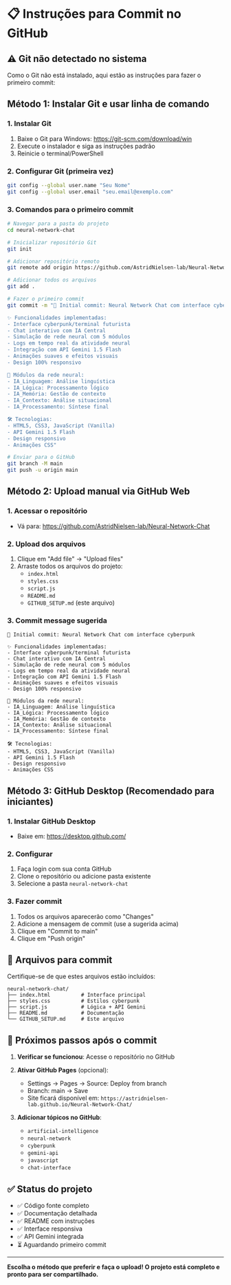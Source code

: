 # 📋 Instruções para Commit no GitHub

## ⚠️ Git não detectado no sistema

Como o Git não está instalado, aqui estão as instruções para fazer o primeiro commit:

## Método 1: Instalar Git e usar linha de comando

### 1. Instalar Git
1. Baixe o Git para Windows: https://git-scm.com/download/win
2. Execute o instalador e siga as instruções padrão
3. Reinicie o terminal/PowerShell

### 2. Configurar Git (primeira vez)
```bash
git config --global user.name "Seu Nome"
git config --global user.email "seu.email@exemplo.com"
```

### 3. Comandos para o primeiro commit
```bash
# Navegar para a pasta do projeto
cd neural-network-chat

# Inicializar repositório Git
git init

# Adicionar repositório remoto
git remote add origin https://github.com/AstridNielsen-lab/Neural-Network-Chat.git

# Adicionar todos os arquivos
git add .

# Fazer o primeiro commit
git commit -m "🚀 Initial commit: Neural Network Chat com interface cyberpunk

✨ Funcionalidades implementadas:
- Interface cyberpunk/terminal futurista
- Chat interativo com IA Central
- Simulação de rede neural com 5 módulos
- Logs em tempo real da atividade neural
- Integração com API Gemini 1.5 Flash
- Animações suaves e efeitos visuais
- Design 100% responsivo

🧠 Módulos da rede neural:
- IA_Linguagem: Análise linguística
- IA_Lógica: Processamento lógico
- IA_Memória: Gestão de contexto
- IA_Contexto: Análise situacional
- IA_Processamento: Síntese final

🛠️ Tecnologias:
- HTML5, CSS3, JavaScript (Vanilla)
- API Gemini 1.5 Flash
- Design responsivo
- Animações CSS"

# Enviar para o GitHub
git branch -M main
git push -u origin main
```

## Método 2: Upload manual via GitHub Web

### 1. Acessar o repositório
- Vá para: https://github.com/AstridNielsen-lab/Neural-Network-Chat

### 2. Upload dos arquivos
1. Clique em "Add file" → "Upload files"
2. Arraste todos os arquivos do projeto:
   - `index.html`
   - `styles.css`
   - `script.js`
   - `README.md`
   - `GITHUB_SETUP.md` (este arquivo)

### 3. Commit message sugerida
```
🚀 Initial commit: Neural Network Chat com interface cyberpunk

✨ Funcionalidades implementadas:
- Interface cyberpunk/terminal futurista  
- Chat interativo com IA Central
- Simulação de rede neural com 5 módulos
- Logs em tempo real da atividade neural
- Integração com API Gemini 1.5 Flash
- Animações suaves e efeitos visuais
- Design 100% responsivo

🧠 Módulos da rede neural:
- IA_Linguagem: Análise linguística
- IA_Lógica: Processamento lógico  
- IA_Memória: Gestão de contexto
- IA_Contexto: Análise situacional
- IA_Processamento: Síntese final

🛠️ Tecnologias:
- HTML5, CSS3, JavaScript (Vanilla)
- API Gemini 1.5 Flash
- Design responsivo
- Animações CSS
```

## Método 3: GitHub Desktop (Recomendado para iniciantes)

### 1. Instalar GitHub Desktop
- Baixe em: https://desktop.github.com/

### 2. Configurar
1. Faça login com sua conta GitHub
2. Clone o repositório ou adicione pasta existente
3. Selecione a pasta `neural-network-chat`

### 3. Fazer commit
1. Todos os arquivos aparecerão como "Changes"
2. Adicione a mensagem de commit (use a sugerida acima)
3. Clique em "Commit to main"
4. Clique em "Push origin"

## 📁 Arquivos para commit

Certifique-se de que estes arquivos estão incluídos:

```
neural-network-chat/
├── index.html          # Interface principal
├── styles.css          # Estilos cyberpunk
├── script.js           # Lógica + API Gemini
├── README.md           # Documentação
└── GITHUB_SETUP.md     # Este arquivo
```

## 🎯 Próximos passos após o commit

1. **Verificar se funcionou**: Acesse o repositório no GitHub
2. **Ativar GitHub Pages** (opcional):
   - Settings → Pages → Source: Deploy from branch
   - Branch: main → Save
   - Site ficará disponível em: `https://astridnielsen-lab.github.io/Neural-Network-Chat/`

3. **Adicionar tópicos no GitHub**:
   - `artificial-intelligence`
   - `neural-network`
   - `cyberpunk`
   - `gemini-api`
   - `javascript`
   - `chat-interface`

## ✅ Status do projeto

- ✅ Código fonte completo
- ✅ Documentação detalhada
- ✅ README com instruções
- ✅ Interface responsiva
- ✅ API Gemini integrada
- ⏳ Aguardando primeiro commit

---

**Escolha o método que preferir e faça o upload! O projeto está completo e pronto para ser compartilhado.**

